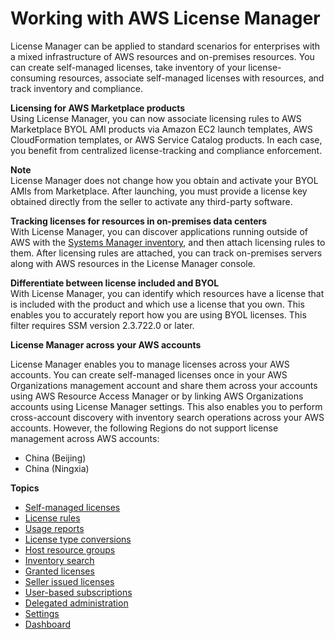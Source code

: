 # Working with AWS License Manager<a name="using-license-manager"></a>

License Manager can be applied to standard scenarios for enterprises with a mixed infrastructure of AWS resources and on\-premises resources\. You can create self\-managed licenses, take inventory of your license\-consuming resources, associate self\-managed licenses with resources, and track inventory and compliance\.

**Licensing for AWS Marketplace products**  
Using License Manager, you can now associate licensing rules to AWS Marketplace BYOL AMI products via Amazon EC2 launch templates, AWS CloudFormation templates, or AWS Service Catalog products\. In each case, you benefit from centralized license\-tracking and compliance enforcement\.

**Note**  
License Manager does not change how you obtain and activate your BYOL AMIs from Marketplace\. After launching, you must provide a license key obtained directly from the seller to activate any third\-party software\.

**Tracking licenses for resources in on\-premises data centers**  
With License Manager, you can discover applications running outside of AWS with the [Systems Manager inventory](http://aws.amazon.com/systems-manager/faq/), and then attach licensing rules to them\. After licensing rules are attached, you can track on\-premises servers along with AWS resources in the License Manager console\.

**Differentiate between license included and BYOL**  
With License Manager, you can identify which resources have a license that is included with the product and which use a license that you own\. This enables you to accurately report how you are using BYOL licenses\. This filter requires SSM version 2\.3\.722\.0 or later\.<a name="cross-account-support"></a>

**License Manager across your AWS accounts**

License Manager enables you to manage licenses across your AWS accounts\. You can create self\-managed licenses once in your AWS Organizations management account and share them across your accounts using AWS Resource Access Manager or by linking AWS Organizations accounts using License Manager settings\. This also enables you to perform cross\-account discovery with inventory search operations across your AWS accounts\. However, the following Regions do not support license management across AWS accounts:
+ China \(Beijing\)
+ China \(Ningxia\)

**Topics**
+ [Self\-managed licenses](license-configurations.md)
+ [License rules](license-rules.md)
+ [Usage reports](license-reporting.md)
+ [License type conversions](license-conversion.md)
+ [Host resource groups](host-resource-groups.md)
+ [Inventory search](inventory.md)
+ [Granted licenses](granted-licenses.md)
+ [Seller issued licenses](seller-issued-licenses.md)
+ [User\-based subscriptions](user-based-subscriptions.md)
+ [Delegated administration](delegated-administrator.md)
+ [Settings](settings.md)
+ [Dashboard](dashboard.md)